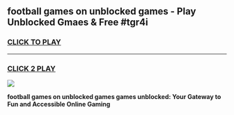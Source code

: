 
## football games on unblocked games - Play Unblocked Gmaes & Free #tgr4i
<h3>
<a href="https://premium.freeplayer.one?title=football_games_on_unblocked_games&ref=03M">CLICK TO PLAY</a></h3>
<hr>

<h3>
<a href="https://premium.freeplayer.one?title=football_games_on_unblocked_games&ref=03M">CLICK 2 PLAY</a>
  
</h3>

<a href="https://premium.freeplayer.one?title=football_games_on_unblocked_games&ref=03M"><img src="https://clearcache.store/games.png"></a>


**football games on unblocked games games unblocked: Your Gateway to Fun and Accessible Online Gaming**
